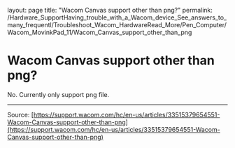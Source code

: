 layout: page
title: "Wacom Canvas support other than png?"
permalink: /Hardware_SupportHaving_trouble_with_a_Wacom_device_See_answers_to_many_frequentl/Troubleshoot_Wacom_HardwareRead_More/Pen_Computer/Wacom_MovinkPad_11/Wacom_Canvas_support_other_than_png

# Wacom Canvas support other than png?

No. Currently only support png file.

---
Source: [https://support.wacom.com/hc/en-us/articles/33515379654551-Wacom-Canvas-support-other-than-png](https://support.wacom.com/hc/en-us/articles/33515379654551-Wacom-Canvas-support-other-than-png)
